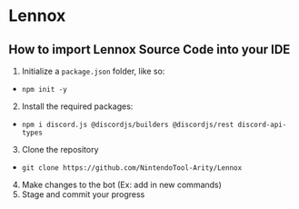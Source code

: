 # Lennox

## How to import Lennox Source Code into your IDE
1. Initialize a `package.json` folder, like so:
  - `npm init -y`
2. Install the required packages:
  - `npm i discord.js @discordjs/builders @discordjs/rest discord-api-types`
3. Clone the repository
  - `git clone https://github.com/NintendoTool-Arity/Lennox`
4. Make changes to the bot (Ex: add in new commands)
5. Stage and commit your progress
